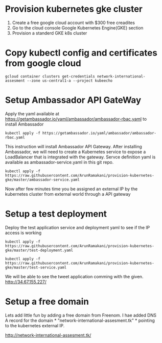 
# Provision kubernetes gke cluster

1) Create a free google cloud account with $300 free creadites
2) Go to the cloud console Google Kubernetes Engine(GKE) section 
3) Provision a standerd GKE k8s cluster

# Copy kubectl config and certificates from google cloud

```gcloud container clusters get-credentials network-international-assesment --zone us-central1-a --project kubeecho```

# Setup Ambassador API GateWay 

Apply the yaml available at https://getambassador.io/yaml/ambassador/ambassador-rbac.yaml to install Ambassador

```kubectl apply -f https://getambassador.io/yaml/ambassador/ambassador-rbac.yaml```

This instruction will install Ambassador API Gateway. After installing Ambassador, we will need to create a Kubernetes service to expose a LoadBalancer that is integrated with the gateway. Servce definition yaml is available as ambassador-service.yaml in this git repo.

```kubectl apply -f https://raw.githubusercontent.com/ArunRamakani/provision-kubernetes-gke/master/ambassador-service.yaml```

Now after few minutes time you be assigned an external IP by the kubernetes cluster from external world through a API gateway 

# Setup a test deployment

Deploy the test application service and deployment yaml to see if the IP access is working 

```
kubectl apply -f https://raw.githubusercontent.com/ArunRamakani/provision-kubernetes-gke/master/test-deployment.yaml

kubectl apply -f https://raw.githubusercontent.com/ArunRamakani/provision-kubernetes-gke/master/test-service.yaml

```
We will be able to see the tweet application comming with the given. http://34.67.155.227/

# Setup a free domain

Lets add little fun by adding a free domain from Freenom. I hae added DNS A record for the domain * "network-international-assesment.tk" * pointing to the kubernetes external IP. 

http://network-international-assesment.tk/








